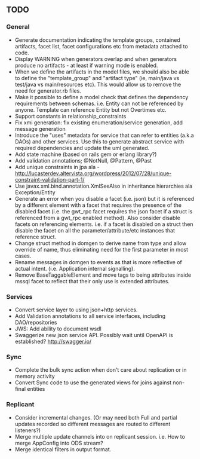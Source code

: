 ## TODO

### General

* Generate documentation indicating the template groups, contained artifacts, facet list, facet configurations
  etc from metadata attached to code.
* Display WARNING when generators overlap and when generators produce no artifacts - at least if warning mode is enabled.
* When we define the artifacts in the model files, we should also be able to define the "template_group" and
  "artifact type" (ie, main/java vs test/java vs main/resources etc). This would allow us to remove the need
  for generator.rb files.
* Make it possible to define a model check that defines the dependency requirements
  between schemas. i.e. Entity can not be referenced by anyone. Template can reference
  Entity but not Overtimes etc.
* Support constants in relationship_constraints
* Fix xmi generation: fix existing enumeration/service generation, add message generation
* Introduce the "uses" metadata for service that can refer to entities (a.k.a DAOs) and other services. Use this to
  generate abstract service with required dependencies and update the uml generated.
* Add state machine (based on rails gem or erlang library?)
* Add validation annotations; @NotNull, @Pattern, @Past
* Add unique constraints in jpa ala - http://lucasterdev.altervista.org/wordpress/2012/07/28/unique-constraint-validation-part-1/
* Use javax.xml.bind.annotation.XmlSeeAlso in inheritance hierarchies ala Exception/Entity
* Generate an error when you disable a facet (i.e. json) but it is referenced by a different element
  with a facet that requires the presence of the disabled facet (i.e. the gwt_rpc facet requires the
  json facet if a struct is referenced from a gwt_rpc enabled method). Also consider disable facets
  on referencing elements. i.e. if a facet is disabled on a struct then disable the facet on all the
  parameter/attribute/etc instances that reference struct.
* Change struct method in domgen to derive name from type and allow override of name, thus eliminating need
  for the first parameter in most cases.
* Rename messages in domgen to events as that is more reflective of actual intent. (i.e. Application internal signalling).
* Remove BaseTaggableElement and move tags to being attributes inside mssql facet to reflect that their only use is extended attributes.

### Services

* Convert service layer to using json+http services.
* Add Validation annotations to all service interfaces, including DAO/repositories
* JWS: Add ability to document wsdl
* Swaggerize new json service API. Possibly wait until OpenAPI is established? http://swagger.io/

### Sync

* Complete the bulk sync action when don't care about replication or in memory activity
* Convert Sync code to use the generated views for joins against non-final entities

### Replicant

* Consider incremental changes. (Or may need both Full and partial updates
  recorded so different messages are routed to different listeners?)
* Merge multiple update channels into on replicant session. i.e. How to merge AppConfig into ODS stream?
* Merge identical filters in output format.
